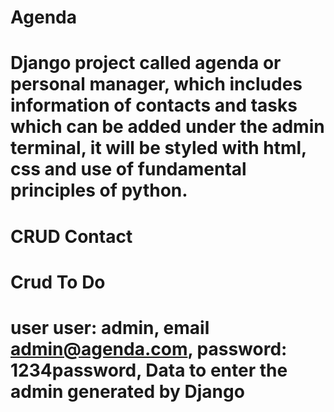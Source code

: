 # Agenda

# Django project called agenda or personal manager, which includes information of contacts and tasks which can be added under the admin terminal, it will be styled with html, css and use of fundamental principles of python.

# CRUD Contact
# Crud To Do

# user user: admin, email admin@agenda.com, password: 1234password, Data to enter the admin generated by Django
